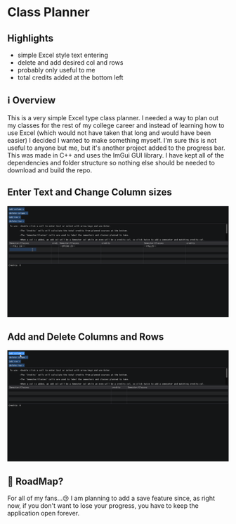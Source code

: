 # Class Planner
## Highlights
- simple Excel style text entering
- delete and add desired col and rows
- probably only useful to me
- total credits added at the bottom left

## ℹ️ Overview
This is a very simple Excel type class planner. I needed a way to plan out my classes for the rest of my college career and instead of learning how to use Excel (which would not have taken that long and would have been easier) I decided I wanted to make something myself. I'm sure this is not useful to anyone but me, but it's another project added to the progress bar. This was made in C++ and uses the ImGui GUI library. I have kept all of the dependencies and folder structure so nothing else should be needed to download and build the repo. 


## Enter Text and Change Column sizes
![](https://github.com/Weston-Lane/Course-Planner/blob/master/readme/adding%20text%20and%20other%20features.gif)


## Add and Delete Columns and Rows
![](https://github.com/Weston-Lane/Course-Planner/blob/master/readme/add%20col%2C%20row%20gif.gif)

## :rocket: RoadMap?
For all of my fans...😢 I am planning to add a save feature since, as right now, if you don't want to lose your progress, you have to keep the application open forever.
